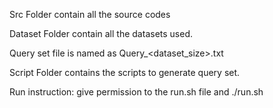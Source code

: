 Src Folder contain all the source codes

Dataset Folder contain all the datasets used.

Query set file is named as Query_<dataset_size>.txt

Script Folder contains the scripts to generate query set.

Run instruction: give permission to the run.sh file and ./run.sh
